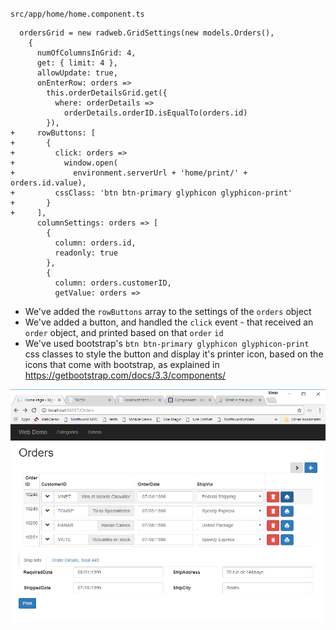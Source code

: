 ﻿`src/app/home/home.component.ts`
```csdiff
  ordersGrid = new radweb.GridSettings(new models.Orders(),
    {
      numOfColumnsInGrid: 4,
      get: { limit: 4 },
      allowUpdate: true,
      onEnterRow: orders =>
        this.orderDetailsGrid.get({
          where: orderDetails =>
            orderDetails.orderID.isEqualTo(orders.id)
        }),
+     rowButtons: [
+       {
+         click: orders =>
+           window.open(
+             environment.serverUrl + 'home/print/' + orders.id.value),
+         cssClass: 'btn btn-primary glyphicon glyphicon-print'
+       }
+     ],
      columnSettings: orders => [
        {
          column: orders.id,
          readonly: true
        },
        {
          column: orders.customerID,
          getValue: orders =>
```
* We've added the `rowButtons` array to the settings of the `orders` object
* We've added a button, and handled the `click` event - that received an `order` object, and printed based on that `order` `id`
* We've used bootstrap's `btn btn-primary glyphicon glyphicon-print` css classes to style the button and display it's printer icon, based on the icons that come with bootstrap, as explained in https://getbootstrap.com/docs/3.3/components/

![2017 10 16 06H47 20](2017-10-16_06h47_20.png)